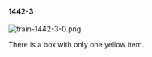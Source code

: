 #### 1442-3
![train-1442-3-0.png](https://github.com/lil-lab/nlvr/raw/master/nlvr/train/images/38/train-1442-3-0.png "train-1442-3-0.png")

There is a box with only one yellow item.